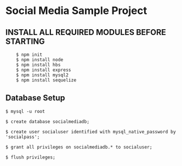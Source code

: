 # Social Media Sample Project

## INSTALL ALL REQUIRED MODULES BEFORE STARTING

```shell
    $ npm init
    $ npm install node
    $ npm install hbs
    $ npm install express
    $ npm install mysql2
    $ npm install sequelize
```

## Database Setup

```shell
$ mysql -u root
```

```mysql
$ create database socialmediadb;

$ create user socialuser identified with mysql_native_password by 'socialpass';

$ grant all privileges on socialmediadb.* to socialuser;

$ flush privileges;
```

